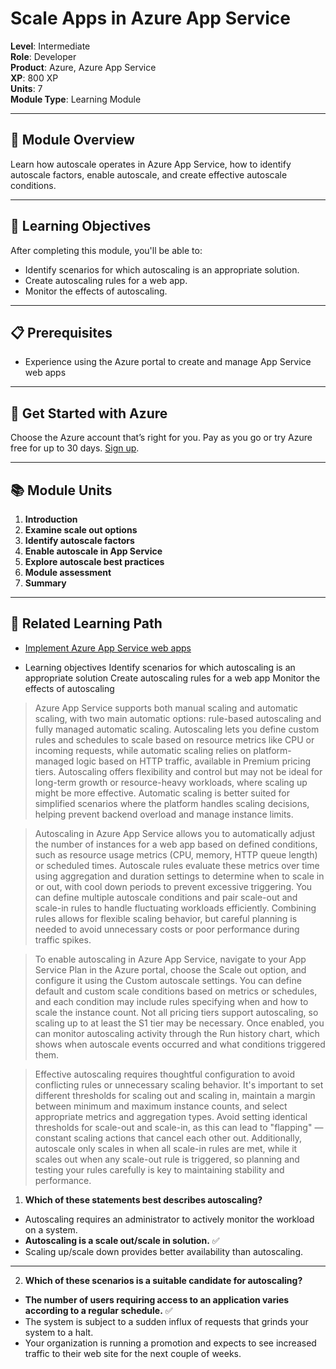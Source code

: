 # Scale Apps in Azure App Service

**Level**: Intermediate  
**Role**: Developer  
**Product**: Azure, Azure App Service  
**XP**: 800 XP  
**Units**: 7  
**Module Type**: Learning Module  

---

## 🧠 Module Overview

Learn how autoscale operates in Azure App Service, how to identify autoscale factors, enable autoscale, and create effective autoscale conditions.

---

## 🎯 Learning Objectives

After completing this module, you'll be able to:

- Identify scenarios for which autoscaling is an appropriate solution.
- Create autoscaling rules for a web app.
- Monitor the effects of autoscaling.

---

## 📋 Prerequisites

- Experience using the Azure portal to create and manage App Service web apps

---

## 🚀 Get Started with Azure

Choose the Azure account that’s right for you. Pay as you go or try Azure free for up to 30 days. [Sign up](https://azure.microsoft.com/en-us/free/).

---

## 📚 Module Units

1. **Introduction**
2. **Examine scale out options**
3. **Identify autoscale factors**
4. **Enable autoscale in App Service**
5. **Explore autoscale best practices**
6. **Module assessment**
7. **Summary**

---

## 🔗 Related Learning Path

- [Implement Azure App Service web apps](#)

* Learning objectives
Identify scenarios for which autoscaling is an appropriate solution
Create autoscaling rules for a web app
Monitor the effects of autoscaling

> Azure App Service supports both manual scaling and automatic scaling, with two main automatic options: rule-based autoscaling and fully managed automatic scaling. Autoscaling lets you define custom rules and schedules to scale based on resource metrics like CPU or incoming requests, while automatic scaling relies on platform-managed logic based on HTTP traffic, available in Premium pricing tiers. Autoscaling offers flexibility and control but may not be ideal for long-term growth or resource-heavy workloads, where scaling up might be more effective. Automatic scaling is better suited for simplified scenarios where the platform handles scaling decisions, helping prevent backend overload and manage instance limits.

> Autoscaling in Azure App Service allows you to automatically adjust the number of instances for a web app based on defined conditions, such as resource usage metrics (CPU, memory, HTTP queue length) or scheduled times. Autoscale rules evaluate these metrics over time using aggregation and duration settings to determine when to scale in or out, with cool down periods to prevent excessive triggering. You can define multiple autoscale conditions and pair scale-out and scale-in rules to handle fluctuating workloads efficiently. Combining rules allows for flexible scaling behavior, but careful planning is needed to avoid unnecessary costs or poor performance during traffic spikes.

> To enable autoscaling in Azure App Service, navigate to your App Service Plan in the Azure portal, choose the Scale out option, and configure it using the Custom autoscale settings. You can define default and custom scale conditions based on metrics or schedules, and each condition may include rules specifying when and how to scale the instance count. Not all pricing tiers support autoscaling, so scaling up to at least the S1 tier may be necessary. Once enabled, you can monitor autoscaling activity through the Run history chart, which shows when autoscale events occurred and what conditions triggered them.

> Effective autoscaling requires thoughtful configuration to avoid conflicting rules or unnecessary scaling behavior. It's important to set different thresholds for scaling out and scaling in, maintain a margin between minimum and maximum instance counts, and select appropriate metrics and aggregation types. Avoid setting identical thresholds for scale-out and scale-in, as this can lead to "flapping" — constant scaling actions that cancel each other out. Additionally, autoscale only scales in when all scale-in rules are met, while it scales out when any scale-out rule is triggered, so planning and testing your rules carefully is key to maintaining stability and performance.

1. **Which of these statements best describes autoscaling?**

- Autoscaling requires an administrator to actively monitor the workload on a system.
- **Autoscaling is a scale out/scale in solution.** ✅
- Scaling up/scale down provides better availability than autoscaling.

---

2. **Which of these scenarios is a suitable candidate for autoscaling?**

- **The number of users requiring access to an application varies according to a regular schedule.** ✅
- The system is subject to a sudden influx of requests that grinds your system to a halt.
- Your organization is running a promotion and expects to see increased traffic to their web site for the next couple of weeks.
